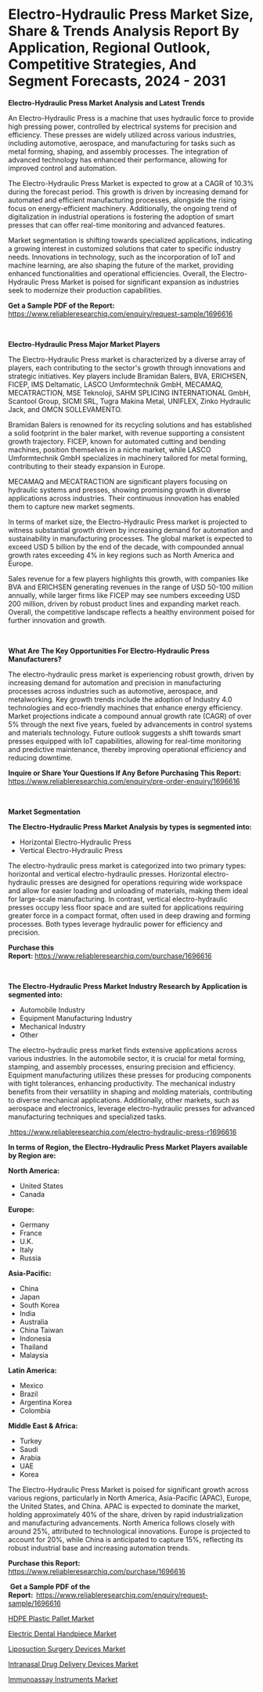 <p><h1>Electro-Hydraulic Press Market Size, Share & Trends Analysis Report By Application, Regional Outlook, Competitive Strategies, And Segment Forecasts, 2024 - 2031</h1></p><p><strong>Electro-Hydraulic Press Market Analysis and Latest Trends</strong></p>
<p><p>An Electro-Hydraulic Press is a machine that uses hydraulic force to provide high pressing power, controlled by electrical systems for precision and efficiency. These presses are widely utilized across various industries, including automotive, aerospace, and manufacturing for tasks such as metal forming, shaping, and assembly processes. The integration of advanced technology has enhanced their performance, allowing for improved control and automation.</p><p>The Electro-Hydraulic Press Market is expected to grow at a CAGR of 10.3% during the forecast period. This growth is driven by increasing demand for automated and efficient manufacturing processes, alongside the rising focus on energy-efficient machinery. Additionally, the ongoing trend of digitalization in industrial operations is fostering the adoption of smart presses that can offer real-time monitoring and advanced features.</p><p>Market segmentation is shifting towards specialized applications, indicating a growing interest in customized solutions that cater to specific industry needs. Innovations in technology, such as the incorporation of IoT and machine learning, are also shaping the future of the market, providing enhanced functionalities and operational efficiencies. Overall, the Electro-Hydraulic Press Market is poised for significant expansion as industries seek to modernize their production capabilities.</p></p>
<p><strong>Get a Sample PDF of the Report:&nbsp;</strong> <a href="https://www.reliableresearchiq.com/enquiry/request-sample/1696616?utm_campaign=1782&utm_medium=2&utm_source=Github&utm_content=ia&utm_term=20102024&utm_id=electro-hydraulic-press">https://www.reliableresearchiq.com/enquiry/request-sample/1696616</a></p>
<p>&nbsp;</p>
<p><strong>Electro-Hydraulic Press Major Market Players</strong></p>
<p><p>The Electro-Hydraulic Press market is characterized by a diverse array of players, each contributing to the sector's growth through innovations and strategic initiatives. Key players include Bramidan Balers, BVA, ERICHSEN, FICEP, IMS Deltamatic, LASCO Umformtechnik GmbH, MECAMAQ, MECATRACTION, MSE Teknoloji, SAHM SPLICING INTERNATIONAL GmbH, Scantool Group, SICMI SRL, Tugra Makina Metal, UNIFLEX, Zinko Hydraulic Jack, and OMCN SOLLEVAMENTO.</p><p>Bramidan Balers is renowned for its recycling solutions and has established a solid footprint in the baler market, with revenue supporting a consistent growth trajectory. FICEP, known for automated cutting and bending machines, position themselves in a niche market, while LASCO Umformtechnik GmbH specializes in machinery tailored for metal forming, contributing to their steady expansion in Europe.</p><p>MECAMAQ and MECATRACTION are significant players focusing on hydraulic systems and presses, showing promising growth in diverse applications across industries. Their continuous innovation has enabled them to capture new market segments. </p><p>In terms of market size, the Electro-Hydraulic Press market is projected to witness substantial growth driven by increasing demand for automation and sustainability in manufacturing processes. The global market is expected to exceed USD 5 billion by the end of the decade, with compounded annual growth rates exceeding 4% in key regions such as North America and Europe.</p><p>Sales revenue for a few players highlights this growth, with companies like BVA and ERICHSEN generating revenues in the range of USD 50-100 million annually, while larger firms like FICEP may see numbers exceeding USD 200 million, driven by robust product lines and expanding market reach. Overall, the competitive landscape reflects a healthy environment poised for further innovation and growth.</p></p>
<p>&nbsp;</p>
<p><strong>What Are The Key Opportunities For Electro-Hydraulic Press Manufacturers?</strong></p>
<p><p>The electro-hydraulic press market is experiencing robust growth, driven by increasing demand for automation and precision in manufacturing processes across industries such as automotive, aerospace, and metalworking. Key growth trends include the adoption of Industry 4.0 technologies and eco-friendly machines that enhance energy efficiency. Market projections indicate a compound annual growth rate (CAGR) of over 5% through the next five years, fueled by advancements in control systems and materials technology. Future outlook suggests a shift towards smart presses equipped with IoT capabilities, allowing for real-time monitoring and predictive maintenance, thereby improving operational efficiency and reducing downtime.</p></p>
<p><strong>Inquire or Share Your Questions If Any Before Purchasing This Report:</strong> <a href="https://www.reliableresearchiq.com/enquiry/pre-order-enquiry/1696616?utm_campaign=1782&utm_medium=2&utm_source=Github&utm_content=ia&utm_term=20102024&utm_id=electro-hydraulic-press">https://www.reliableresearchiq.com/enquiry/pre-order-enquiry/1696616</a></p>
<p>&nbsp;</p>
<p><strong>Market Segmentation</strong></p>
<p><strong>The Electro-Hydraulic Press Market Analysis by types is segmented into:</strong></p>
<p><ul><li>Horizontal Electro-Hydraulic Press</li><li>Vertical Electro-Hydraulic Press</li></ul></p>
<p><p>The electro-hydraulic press market is categorized into two primary types: horizontal and vertical electro-hydraulic presses. Horizontal electro-hydraulic presses are designed for operations requiring wide workspace and allow for easier loading and unloading of materials, making them ideal for large-scale manufacturing. In contrast, vertical electro-hydraulic presses occupy less floor space and are suited for applications requiring greater force in a compact format, often used in deep drawing and forming processes. Both types leverage hydraulic power for efficiency and precision.</p></p>
<p><strong>Purchase this Report:&nbsp;</strong><a href="https://www.reliableresearchiq.com/purchase/1696616?utm_campaign=1782&utm_medium=2&utm_source=Github&utm_content=ia&utm_term=20102024&utm_id=electro-hydraulic-press">https://www.reliableresearchiq.com/purchase/1696616</a></p>
<p>&nbsp;</p>
<p><strong>The Electro-Hydraulic Press Market Industry Research by Application is segmented into:</strong></p>
<p><ul><li>Automobile Industry</li><li>Equipment Manufacturing Industry</li><li>Mechanical Industry</li><li>Other</li></ul></p>
<p><p>The electro-hydraulic press market finds extensive applications across various industries. In the automobile sector, it is crucial for metal forming, stamping, and assembly processes, ensuring precision and efficiency. Equipment manufacturing utilizes these presses for producing components with tight tolerances, enhancing productivity. The mechanical industry benefits from their versatility in shaping and molding materials, contributing to diverse mechanical applications. Additionally, other markets, such as aerospace and electronics, leverage electro-hydraulic presses for advanced manufacturing techniques and specialized tasks.</p></p>
<p><a href="https://www.reliableresearchiq.com/electro-hydraulic-press-r1696616?utm_campaign=1782&utm_medium=2&utm_source=Github&utm_content=ia&utm_term=20102024&utm_id=electro-hydraulic-press">&nbsp;https://www.reliableresearchiq.com/electro-hydraulic-press-r1696616</a></p>
<p><strong>In terms of Region, the Electro-Hydraulic Press Market Players available by Region are:</strong></p>
<p>
    <p> <strong> North America: </strong>
        <ul>
            <li>United States</li>
            <li>Canada</li>
        </ul>
        </p> 
    <p> <strong> Europe: </strong>
        <ul>
            <li>Germany</li>
            <li>France</li>
            <li>U.K.</li>
            <li>Italy</li>
            <li>Russia</li>
        </ul>
        </p> 
    <p> <strong> Asia-Pacific: </strong>
        <ul>
            <li>China</li>
            <li>Japan</li>
            <li>South Korea</li>
            <li>India</li>
            <li>Australia</li>
            <li>China Taiwan</li>
            <li>Indonesia</li>
            <li>Thailand</li>
            <li>Malaysia</li>
        </ul>
        </p> 
    <p> <strong> Latin America: </strong>
        <ul>
            <li>Mexico</li>
            <li>Brazil</li>
            <li>Argentina Korea</li>
            <li>Colombia</li>
        </ul>
        </p> 
    <p> <strong> Middle East & Africa: </strong>
        <ul>
            <li>Turkey</li>
            <li>Saudi</li>
            <li>Arabia</li>
            <li>UAE</li>
            <li>Korea</li>
        </ul>
    </p>
    </p>
<p><p>The Electro-Hydraulic Press Market is poised for significant growth across various regions, particularly in North America, Asia-Pacific (APAC), Europe, the United States, and China. APAC is expected to dominate the market, holding approximately 40% of the share, driven by rapid industrialization and manufacturing advancements. North America follows closely with around 25%, attributed to technological innovations. Europe is projected to account for 20%, while China is anticipated to capture 15%, reflecting its robust industrial base and increasing automation trends.</p></p>
<p><strong>Purchase this Report: </strong><a href="https://www.reliableresearchiq.com/purchase/1696616?utm_campaign=1782&utm_medium=2&utm_source=Github&utm_content=ia&utm_term=20102024&utm_id=electro-hydraulic-press">https://www.reliableresearchiq.com/purchase/1696616</a></p>
<p>&nbsp;<strong>Get a Sample PDF of the Report:&nbsp;&nbsp;</strong><a href="https://www.reliableresearchiq.com/enquiry/request-sample/1696616?utm_campaign=1782&utm_medium=2&utm_source=Github&utm_content=ia&utm_term=20102024&utm_id=electro-hydraulic-press">https://www.reliableresearchiq.com/enquiry/request-sample/1696616</a></p>
<p><strong></strong></p>
<p><p><a href="https://github.com/GenaGaines34/Market-Research-Report-List-1/blob/main/hdpe-plastic-pallet-market.md?utm_campaign=1782&utm_medium=2&utm_source=Github&utm_content=ia&utm_term=20102024&utm_id=electro-hydraulic-press">HDPE Plastic Pallet Market</a></p><p><a href="https://www.linkedin.com/pulse/electric-dental-handpiece-industry-forecast-market-shifts-fvu2e?utm_campaign=1782&utm_medium=2&utm_source=Github&utm_content=ia&utm_term=20102024&utm_id=electro-hydraulic-press">Electric Dental Handpiece Market</a></p><p><a href="https://www.linkedin.com/pulse/liposuction-surgery-devices-market-size-growth-industry-analysis-6l7de?utm_campaign=1782&utm_medium=2&utm_source=Github&utm_content=ia&utm_term=20102024&utm_id=electro-hydraulic-press">Liposuction Surgery Devices Market</a></p><p><a href="https://www.linkedin.com/pulse/intranasal-drug-delivery-devices-mosaic-piecing-together-tluke?utm_campaign=1782&utm_medium=2&utm_source=Github&utm_content=ia&utm_term=20102024&utm_id=electro-hydraulic-press">Intranasal Drug Delivery Devices Market</a></p><p><a href="https://www.linkedin.com/pulse/immunoassay-instruments-market-evolution-regional-adaptations-m2q7e?utm_campaign=1782&utm_medium=2&utm_source=Github&utm_content=ia&utm_term=20102024&utm_id=electro-hydraulic-press">Immunoassay Instruments Market</a></p></p>